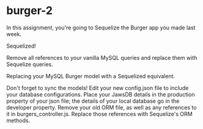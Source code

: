 # burger-2

In this assignment, you're going to Sequelize the Burger app you made last week. 


Sequelized! 


Remove all references to your vanilla MySQL queries and replace them with Sequelize queries.


Replacing your MySQL Burger model with a Sequelized equivalent.

Don't forget to sync the models!
Edit your new config.json file to include your database configurations. Place your JawsDB details in the production property of your json file; the details of your local database go in the developer property.
Remove your old ORM file, as well as any references to it in burgers_controller.js. Replace those references with Sequelize's ORM methods.
